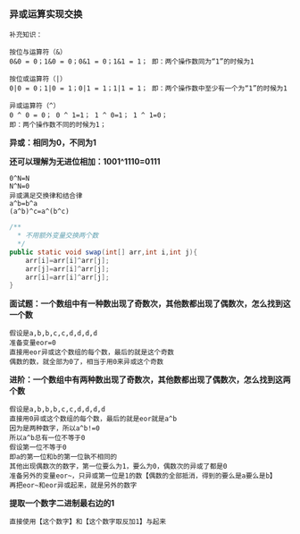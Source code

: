 ### 异或运算实现交换



```ABAP
补充知识：

按位与运算符（&）
0&0 = 0；1&0 = 0；0&1 = 0；1&1 = 1； 即：两个操作数同为“1”的时候为1

按位或运算符（|）
0|0 = 0；1|0 = 1；0|1 = 1；1|1 = 1； 即：两个操作数中至少有一个为“1”的时候为1

异或运算符（^） 
0 ^ 0 = 0； 0 ^ 1=1； 1 ^ 0=1； 1 ^ 1=0；
即：两个操作数不同的时候为1；
```



**异或：相同为0，不同为1**

**还可以理解为无进位相加：1001^1110=0111**



```ABAP
0^N=N
N^N=0
异或满足交换律和结合律
a^b=b^a
(a^b)^c=a^(b^c)
```



```java
/**
  * 不用额外变量交换两个数
  */
public static void swap(int[] arr,int i,int j){
    arr[i]=arr[i]^arr[j];
    arr[j]=arr[i]^arr[j];
    arr[i]=arr[i]^arr[j];
}
```



**面试题：一个数组中有一种数出现了奇数次，其他数都出现了偶数次，怎么找到这一个数**

```ABAP
假设是a,b,b,c,c,d,d,d,d
准备变量eor=0
直接用eor异或这个数组的每个数，最后的就是这个奇数
偶数的数，就全部为0了，相当于用0来异或这个奇数
```



**进阶：一个数组中有两种数出现了奇数次，其他数都出现了偶数次，怎么找到这两个数**

```ABAP
假设是a,b,b,b,c,c,d,d,d,d
直接用0异或这个数组的每个数，最后的就是eor就是a^b
因为是两种数字，所以a^b!=0
所以a^b总有一位不等于0
假设第一位不等于0
即a的第一位和b的第一位孰不相同的
其他出现偶数次的数字，第一位要么为1，要么为0，偶数次的异或了都是0
准备另外的变量eor~，只异或第一位是1的数【偶数的全部抵消，得到的要么是a要么是b】
再把eor~和eor异或起来，就是另外的数字
```



**提取一个数字二进制最右边的1**

```
直接使用【这个数字】和【这个数字取反加1】与起来
```


